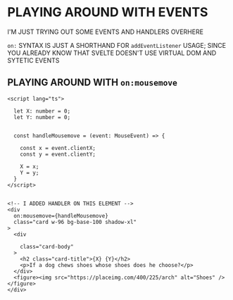 # PLAYING AROUND WITH EVENTS

I'M JUST TRYING OUT SOME EVENTS AND HANDLERS OVERHERE

`on:` SYNTAX IS JUST A SHORTHAND FOR `addEventListener` USAGE; SINCE YOU ALREADY KNOW THAT SVELTE DOESN'T USE VIRTUAL DOM AND SYTETIC EVENTS

## PLAYING AROUND WITH `on:mousemove`

```svelte
<script lang="ts">

  let X: number = 0;
  let Y: number = 0;


  const handleMousemove = (event: MouseEvent) => {

    const x = event.clientX;
    const y = event.clientY;

    X = x;
    Y = y;
  }
</script>


<!-- I ADDED HANDLER ON THIS ELEMENT -->
<div
  on:mousemove={handleMousemove}
  class="card w-96 bg-base-100 shadow-xl"
>
  <div
     
    class="card-body"
  >
    <h2 class="card-title">{X} {Y}</h2>
    <p>If a dog chews shoes whose shoes does he choose?</p>
  </div>
  <figure><img src="https://placeimg.com/400/225/arch" alt="Shoes" /></figure>
</div>
```
